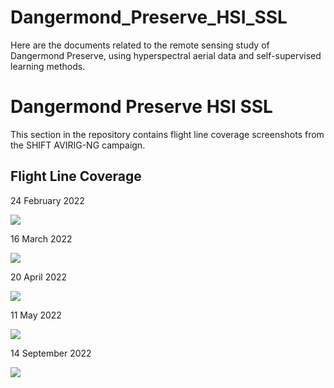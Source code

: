 # Dangermond_Preserve_HSI_SSL
Here are the documents related to the remote sensing study of Dangermond Preserve, using hyperspectral aerial data and self-supervised learning methods.




# Dangermond Preserve HSI SSL

This section in the repository contains flight line coverage screenshots from the SHIFT AVIRIG-NG campaign.

## Flight Line Coverage

24 February 2022

![](https://github.com/jacabenga/Dangermond_Preserve_HSI_SSL/flight_line_coverage/february_24.PNG)


16 March 2022

![](https://github.com/jacabenga/Dangermond_Preserve_HSI_SSL/flight_line_coverage/march_16.PNG)


20 April 2022

![](https://github.com/jacabenga/Dangermond_Preserve_HSI_SSL/flight_line_coverage/flight_line_coverage/april_20.PNG)


11 May 2022

![](https://github.com/jacabenga/Dangermond_Preserve_HSI_SSL/flight_line_coverage/flight_line_coverage/may_11.PNG)


14 September 2022

![](https://github.com/jacabenga/Dangermond_Preserve_HSI_SSL/flight_line_coverage/flight_line_coverage/september_14.PNG)




